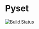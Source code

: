 # Pyset

[![Build Status](https://travis-ci.com/DobroSun/py_set.svg?branch=master)](https://travis-ci.com/DobroSun/py_set)
